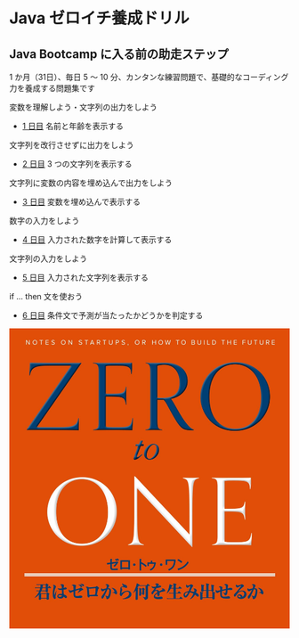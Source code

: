 # Java ゼロイチ養成ドリル

## Java Bootcamp に入る前の助走ステップ

1 か月（31日）、毎日 5 ～ 10 分、カンタンな練習問題で、基礎的なコーディング力を養成する問題集です

変数を理解しよう・文字列の出力をしよう
- [1 日目](./day01) 名前と年齢を表示する

文字列を改行させずに出力をしよう
- [2 日目](./day02) 3 つの文字列を表示する

文字列に変数の内容を埋め込んで出力をしよう
- [3 日目](./day03) 変数を埋め込んで表示する

数字の入力をしよう
- [4 日目](./day04) 入力された数字を計算して表示する

文字列の入力をしよう
- [5 日目](./day05) 入力された文字列を表示する

if ... then 文を使おう
- [6 日目](./day06) 条件文で予測が当たったかどうかを判定する

![](./zero_to_one.jpg)
